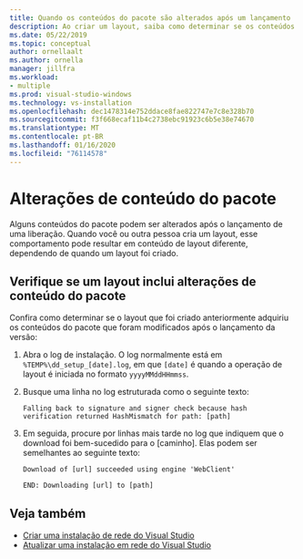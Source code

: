 ```yaml
---
title: Quando os conteúdos do pacote são alterados após um lançamento
description: Ao criar um layout, saiba como determinar se os conteúdos do pacote foram alterados depois que uma liberação já foi enviada.
ms.date: 05/22/2019
ms.topic: conceptual
author: ornellaalt
ms.author: ornella
manager: jillfra
ms.workload:
- multiple
ms.prod: visual-studio-windows
ms.technology: vs-installation
ms.openlocfilehash: dec1478314e752ddace8fae822747e7c8e328b70
ms.sourcegitcommit: f3f668ecaf11b4c2738ebc91923c6b5e38e74670
ms.translationtype: MT
ms.contentlocale: pt-BR
ms.lasthandoff: 01/16/2020
ms.locfileid: "76114578"
---
```

# <a name="package-payload-changes"></a>Alterações de conteúdo do pacote

Alguns conteúdos do pacote podem ser alterados após o lançamento de uma liberação. Quando você ou outra pessoa cria um layout, esse comportamento pode resultar em conteúdo de layout diferente, dependendo de quando um layout foi criado.

## <a name="verify-that-a-layout-includes-package-payload-changes"></a>Verifique se um layout inclui alterações de conteúdo do pacote

Confira como determinar se o layout que foi criado anteriormente adquiriu os conteúdos do pacote que foram modificados após o lançamento da versão:

1. Abra o log de instalação. O log normalmente está em `%TEMP%\dd_setup_[date].log`, em que `[date]` é quando a operação de layout é iniciada no formato `yyyyMMddHHmmss`.

2. Busque uma linha no log estruturada como o seguinte texto:

    `Falling back to signature and signer check because hash verification returned HashMismatch for path: [path]`

3. Em seguida, procure por linhas mais tarde no log que indiquem que o download foi bem-sucedido para o [caminho]. Elas podem ser semelhantes ao seguinte texto:

    `Download of [url] succeeded using engine 'WebClient'`

    `END: Downloading [url] to [path]`

## <a name="see-also"></a>Veja também

* [Criar uma instalação de rede do Visual Studio](create-a-network-installation-of-visual-studio.md)
* [Atualizar uma instalação em rede do Visual Studio](update-a-network-installation-of-visual-studio.md)
